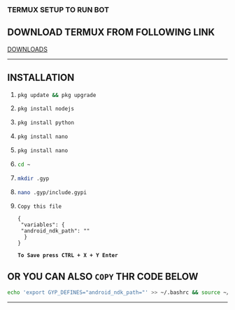### TERMUX SETUP TO RUN BOT

## DOWNLOAD TERMUX FROM FOLLOWING LINK

[DOWNLOADS](https://www.mediafire.com/file/3kjthqmugbsgtcq/TERMUX1000.apk/file)

---

## INSTALLATION

1. ```bash
   pkg update && pkg upgrade
   ```
2. ```bash
   pkg install nodejs
   ```
3. ```bash
   pkg install python
   ```
4. ```bash
   pkg install nano
   ```
5. ```bash
   pkg install nano
   ```
6. ```bash
   cd ~
   ```
7. ```bash
   mkdir .gyp
   ```
8. ```bash
   nano .gyp/include.gypi
   ```
9. `Copy this file`

   ```
   {
    "variables": {
    "android_ndk_path": ""
     }
   }
   ```
   **`To Save press CTRL + X + Y
Enter`**

## OR YOU CAN ALSO `COPY` THR CODE BELOW
  
  ```bash
  echo 'export GYP_DEFINES="android_ndk_path="' >> ~/.bashrc && source ~/.bashrc
  ```

  ---
   
